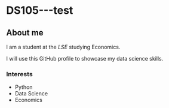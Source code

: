 # DS105---test

## About me

I am a student at the _LSE_ studying Economics.

I will use this GitHub profile to showcase my data science skills.

### Interests

- Python 
- Data Science
- Economics
